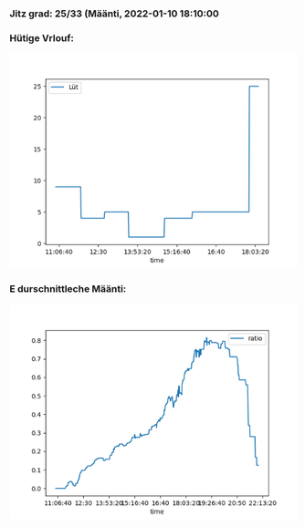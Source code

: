 ### Jitz grad: 25/33 (Määnti, 2022-01-10 18:10:00

### Hütige Vrlouf:
![Graph](Today.png)

### E durschnittleche Määnti:
![Graph](Määnti.png)